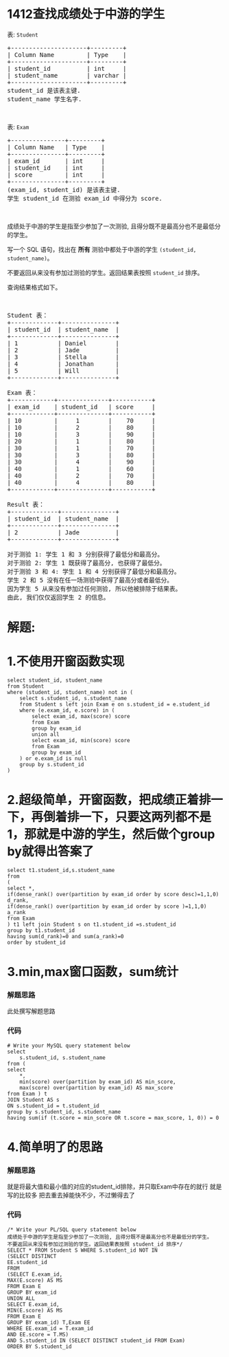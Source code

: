# 1412查找成绩处于中游的学生
<p>表: <code>Student</code></p>

<pre>
+---------------------+---------+
| Column Name         | Type    |
+---------------------+---------+
| student_id          | int     |
| student_name        | varchar |
+---------------------+---------+
student_id 是该表主键.
student_name 学生名字.</pre>

<p> </p>

<p>表: <code>Exam</code></p>

<pre>
+---------------+---------+
| Column Name   | Type    |
+---------------+---------+
| exam_id       | int     |
| student_id    | int     |
| score         | int     |
+---------------+---------+
(exam_id, student_id) 是该表主键.
学生 student_id 在测验 exam_id 中得分为 score.
</pre>

<p> </p>

<p>成绩处于中游的学生是指至少参加了一次测验, 且得分既不是最高分也不是最低分的学生。</p>

<p>写一个 SQL 语句，找出在 <strong>所有</strong> 测验中都处于中游的学生 <code>(student_id, student_name)</code>。</p>

<p>不要返回从来没有参加过测验的学生。返回结果表按照 <code>student_id</code> 排序。</p>

<p>查询结果格式如下。</p>

<p> </p>

<pre>
Student 表：
+-------------+---------------+
| student_id  | student_name  |
+-------------+---------------+
| 1           | Daniel        |
| 2           | Jade          |
| 3           | Stella        |
| 4           | Jonathan      |
| 5           | Will          |
+-------------+---------------+

Exam 表：
+------------+--------------+-----------+
| exam_id    | student_id   | score     |
+------------+--------------+-----------+
| 10         |     1        |    70     |
| 10         |     2        |    80     |
| 10         |     3        |    90     |
| 20         |     1        |    80     |
| 30         |     1        |    70     |
| 30         |     3        |    80     |
| 30         |     4        |    90     |
| 40         |     1        |    60     |
| 40         |     2        |    70     |
| 40         |     4        |    80     |
+------------+--------------+-----------+

Result 表：
+-------------+---------------+
| student_id  | student_name  |
+-------------+---------------+
| 2           | Jade          |
+-------------+---------------+

对于测验 1: 学生 1 和 3 分别获得了最低分和最高分。
对于测验 2: 学生 1 既获得了最高分, 也获得了最低分。
对于测验 3 和 4: 学生 1 和 4 分别获得了最低分和最高分。
学生 2 和 5 没有在任一场测验中获得了最高分或者最低分。
因为学生 5 从来没有参加过任何测验, 所以他被排除于结果表。
由此, 我们仅仅返回学生 2 的信息。</pre>
































# 解题:
# 1.不使用开窗函数实现
```
select student_id, student_name 
from Student
where (student_id, student_name) not in (
    select s.student_id, s.student_name
    from Student s left join Exam e on s.student_id = e.student_id
    where (e.exam_id, e.score) in (
        select exam_id, max(score) score
        from Exam
        group by exam_id
        union all
        select exam_id, min(score) score
        from Exam
        group by exam_id
    ) or e.exam_id is null
    group by s.student_id
)
```
# 2.超级简单，开窗函数，把成绩正着排一下，再倒着排一下，只要这两列都不是1，那就是中游的学生，然后做个group by就得出答案了
```
select t1.student_id,s.student_name
from
(
select *,
if(dense_rank() over(partition by exam_id order by score desc)=1,1,0) d_rank,
if(dense_rank() over(partition by exam_id order by score )=1,1,0) a_rank
from Exam
) t1 left join Student s on t1.student_id =s.student_id
group by t1.student_id
having sum(d_rank)=0 and sum(a_rank)=0
order by student_id
```

# 3.min,max窗口函数，sum统计
### 解题思路
此处撰写解题思路

### 代码

```mysql
# Write your MySQL query statement below
select
    s.student_id, s.student_name
from (
select
    *,
    min(score) over(partition by exam_id) AS min_score,
    max(score) over(partition by exam_id) AS max_score
from Exam ) t
JOIN Student AS s
ON s.student_id = t.student_id
group by s.student_id, s.student_name
having sum(if (t.score = min_score OR t.score = max_score, 1, 0)) = 0
```
# 4.简单明了的思路
### 解题思路
就是将最大值和最小值的对应的student_id排除，并只取Exam中存在的就行
就是写的比较多
把去重去掉能快不少，不过懒得去了

### 代码

```oraclesql
/* Write your PL/SQL query statement below 
成绩处于中游的学生是指至少参加了一次测验, 且得分既不是最高分也不是最低分的学生。
不要返回从来没有参加过测验的学生。返回结果表按照 student_id 排序*/
SELECT * FROM Student S WHERE S.student_id NOT IN 
(SELECT DISTINCT 
EE.student_id
FROM 
(SELECT E.exam_id,
MAX(E.score) AS MS
FROM Exam E 
GROUP BY exam_id
UNION ALL
SELECT E.exam_id,
MIN(E.score) AS MS
FROM Exam E 
GROUP BY exam_id) T,Exam EE
WHERE EE.exam_id = T.exam_id 
AND EE.score = T.MS)
AND S.student_id IN (SELECT DISTINCT student_id FROM Exam) 
ORDER BY S.student_id 

```
